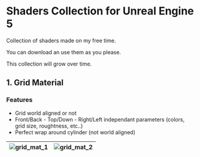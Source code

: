 # Shaders Collection for Unreal Engine 5
Collection of shaders made on my free time.

You can download an use them as you please. 

This collection will grow over time. 

## 1. Grid Material
### Features
- Grid world aligned or not
- Front/Back - Top/Down - Right/Left independant parameters (colors, grid size, roughtness, etc..)
- Perfect wrap around cylinder (not world aligned)

![grid_mat_1](https://user-images.githubusercontent.com/47392735/194302192-d541254c-a35d-4665-8fbe-295922d9c182.png) | ![grid_mat_2](https://user-images.githubusercontent.com/47392735/194302180-9af6463d-86b4-472d-ad96-5b382ff960a7.png)
:-------------------------:|:-------------------------:
